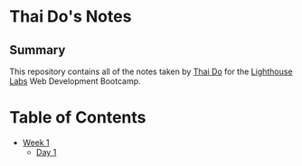 # Thai Do's Notes

## Summary
This repository contains all of the notes taken by [Thai Do](https://github.com/DespoTron) for the [Lighthouse Labs](https://www.lighthouselabs.ca/) Web Development Bootcamp.

# Table of Contents
* [Week 1](/Week_1)
  * [Day 1](/Week_1/Day_1)